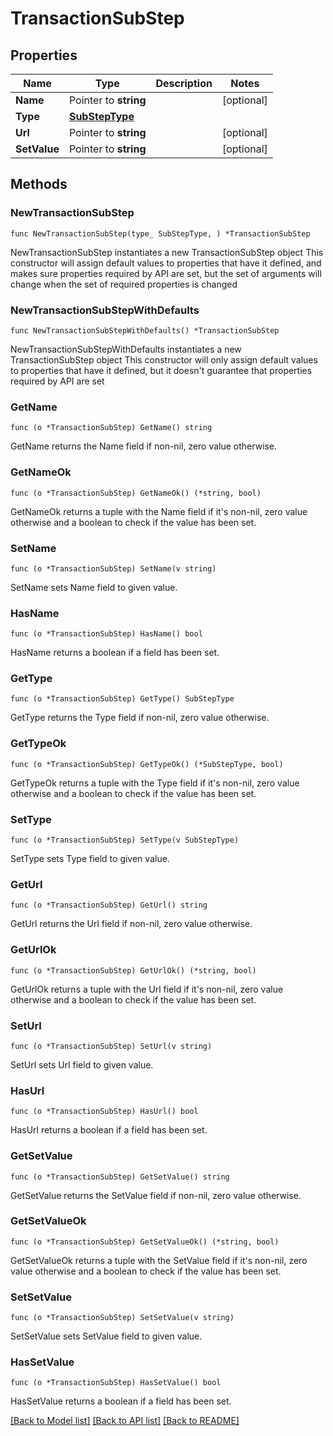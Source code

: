 # TransactionSubStep

## Properties

Name | Type | Description | Notes
------------ | ------------- | ------------- | -------------
**Name** | Pointer to **string** |  | [optional] 
**Type** | [**SubStepType**](SubStepType.md) |  | 
**Url** | Pointer to **string** |  | [optional] 
**SetValue** | Pointer to **string** |  | [optional] 

## Methods

### NewTransactionSubStep

`func NewTransactionSubStep(type_ SubStepType, ) *TransactionSubStep`

NewTransactionSubStep instantiates a new TransactionSubStep object
This constructor will assign default values to properties that have it defined,
and makes sure properties required by API are set, but the set of arguments
will change when the set of required properties is changed

### NewTransactionSubStepWithDefaults

`func NewTransactionSubStepWithDefaults() *TransactionSubStep`

NewTransactionSubStepWithDefaults instantiates a new TransactionSubStep object
This constructor will only assign default values to properties that have it defined,
but it doesn't guarantee that properties required by API are set

### GetName

`func (o *TransactionSubStep) GetName() string`

GetName returns the Name field if non-nil, zero value otherwise.

### GetNameOk

`func (o *TransactionSubStep) GetNameOk() (*string, bool)`

GetNameOk returns a tuple with the Name field if it's non-nil, zero value otherwise
and a boolean to check if the value has been set.

### SetName

`func (o *TransactionSubStep) SetName(v string)`

SetName sets Name field to given value.

### HasName

`func (o *TransactionSubStep) HasName() bool`

HasName returns a boolean if a field has been set.

### GetType

`func (o *TransactionSubStep) GetType() SubStepType`

GetType returns the Type field if non-nil, zero value otherwise.

### GetTypeOk

`func (o *TransactionSubStep) GetTypeOk() (*SubStepType, bool)`

GetTypeOk returns a tuple with the Type field if it's non-nil, zero value otherwise
and a boolean to check if the value has been set.

### SetType

`func (o *TransactionSubStep) SetType(v SubStepType)`

SetType sets Type field to given value.


### GetUrl

`func (o *TransactionSubStep) GetUrl() string`

GetUrl returns the Url field if non-nil, zero value otherwise.

### GetUrlOk

`func (o *TransactionSubStep) GetUrlOk() (*string, bool)`

GetUrlOk returns a tuple with the Url field if it's non-nil, zero value otherwise
and a boolean to check if the value has been set.

### SetUrl

`func (o *TransactionSubStep) SetUrl(v string)`

SetUrl sets Url field to given value.

### HasUrl

`func (o *TransactionSubStep) HasUrl() bool`

HasUrl returns a boolean if a field has been set.

### GetSetValue

`func (o *TransactionSubStep) GetSetValue() string`

GetSetValue returns the SetValue field if non-nil, zero value otherwise.

### GetSetValueOk

`func (o *TransactionSubStep) GetSetValueOk() (*string, bool)`

GetSetValueOk returns a tuple with the SetValue field if it's non-nil, zero value otherwise
and a boolean to check if the value has been set.

### SetSetValue

`func (o *TransactionSubStep) SetSetValue(v string)`

SetSetValue sets SetValue field to given value.

### HasSetValue

`func (o *TransactionSubStep) HasSetValue() bool`

HasSetValue returns a boolean if a field has been set.


[[Back to Model list]](../README.md#documentation-for-models) [[Back to API list]](../README.md#documentation-for-api-endpoints) [[Back to README]](../README.md)


